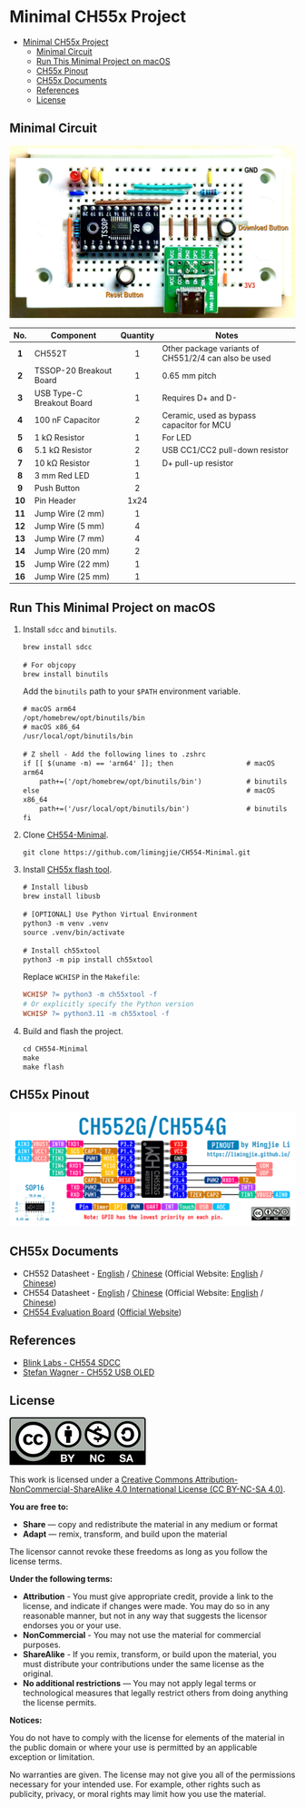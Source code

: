 # Minimal CH55x Project

- [Minimal CH55x Project](#minimal-ch55x-project)
  - [Minimal Circuit](#minimal-circuit)
  - [Run This Minimal Project on macOS](#run-this-minimal-project-on-macos)
  - [CH55x Pinout](#ch55x-pinout)
  - [CH55x Documents](#ch55x-documents)
  - [References](#references)
  - [License](#license)

## Minimal Circuit

![CH552T Minimal Circuit](./Images/CH552T%20Minimal%20Circuit.png)

|  No.   | Component                 | Quantity | Notes                                                |
| :----: | ------------------------- | :------: | ---------------------------------------------------- |
| **1**  | CH552T                    |    1     | Other package variants of CH551/2/4 can also be used |
| **2**  | TSSOP-20 Breakout Board   |    1     | 0.65 mm pitch                                        |
| **3**  | USB Type-C Breakout Board |    1     | Requires D+ and D-                                   |
| **4**  | 100 nF Capacitor          |    2     | Ceramic, used as bypass capacitor for MCU            |
| **5**  | 1 kΩ Resistor             |    1     | For LED                                              |
| **6**  | 5.1 kΩ Resistor           |    2     | USB CC1/CC2 pull-down resistor                       |
| **7**  | 10 kΩ Resistor            |    1     | D+ pull-up resistor                                  |
| **8**  | 3 mm Red LED              |    1     |                                                      |
| **9**  | Push Button               |    2     |                                                      |
| **10** | Pin Header                |   1x24   |                                                      |
| **11** | Jump Wire (2 mm)          |    1     |                                                      |
| **12** | Jump Wire (5 mm)          |    4     |                                                      |
| **13** | Jump Wire (7 mm)          |    4     |                                                      |
| **14** | Jump Wire (20 mm)         |    2     |                                                      |
| **15** | Jump Wire (22 mm)         |    1     |                                                      |
| **16** | Jump Wire (25 mm)         |    1     |                                                      |

## Run This Minimal Project on macOS

1. Install `sdcc` and `binutils`.

    ```shell
    brew install sdcc

    # For objcopy
    brew install binutils
    ```

    Add the `binutils` path to your `$PATH` environment variable.

    ```shell
    # macOS arm64
    /opt/homebrew/opt/binutils/bin
    # macOS x86_64
    /usr/local/opt/binutils/bin

    # Z shell - Add the following lines to .zshrc
    if [[ $(uname -m) == 'arm64' ]]; then                  # macOS arm64
        path+=('/opt/homebrew/opt/binutils/bin')           # binutils
    else                                                   # macOS x86_64
        path+=('/usr/local/opt/binutils/bin')              # binutils
    fi
    ```

2. Clone [CH554-Minimal](https://github.com/limingjie/CH554-Minimal.git).

    ```shell
    git clone https://github.com/limingjie/CH554-Minimal.git
    ```

3. Install [CH55x flash tool](https://github.com/MarsTechHAN/ch552tool).

    ```shell
    # Install libusb
    brew install libusb

    # [OPTIONAL] Use Python Virtual Environment
    python3 -m venv .venv
    source .venv/bin/activate

    # Install ch55xtool
    python3 -m pip install ch55xtool
    ```

    Replace `WCHISP` in the `Makefile`:

    ```Makefile
    WCHISP ?= python3 -m ch55xtool -f
    # Or explicitly specify the Python version
    WCHISP ?= python3.11 -m ch55xtool -f
    ```

4. Build and flash the project.

    ```shell
    cd CH554-Minimal
    make
    make flash
    ```

## CH55x Pinout

![CH552/4G Pinout](./Images/CH552G_CH554G_Pinout.png)

## CH55x Documents

- CH552 Datasheet - [English](./Documents/CH552%20Datasheet%20V1.8%20-%20English.PDF) / [Chinese](./Documents/CH552%20Datasheet%20V1.8%20-%20English.PDF) (Official Website: [English](https://wch-ic.com/downloads/CH552DS1_PDF.html) / [Chinese](https://www.wch.cn/downloads/CH552DS1_PDF.html))
- CH554 Datasheet - [English](./Documents/CH554%20Datasheet%20V1.8%20-%20English.PDF) / [Chinese](./Documents/CH554%20Datasheet%20V2.1%20-%20Chinese.PDF) (Official Website: [English](https://wch-ic.com/downloads/CH554DS1_PDF.html) / [Chinese](https://www.wch.cn/downloads/CH554DS1_PDF.html))
- [CH554 Evaluation Board](./Documents/CH554EVT.ZIP) ([Official Website](https://www.wch.cn/downloads/CH554EVT_ZIP.html))

## References

- [Blink Labs - CH554 SDCC](https://github.com/Blinkinlabs/ch554_sdcc)
- [Stefan Wagner - CH552 USB OLED](https://github.com/wagiminator/CH552-USB-OLED)

## License

![CC by-nc-sa](./Images/by-nc-sa.svg)

This work is licensed under a [Creative Commons Attribution-NonCommercial-ShareAlike 4.0 International License (CC BY-NC-SA 4.0)](https://creativecommons.org/licenses/by-nc-sa/4.0/).

**You are free to:**

- **Share** — copy and redistribute the material in any medium or format
- **Adapt** — remix, transform, and build upon the material

The licensor cannot revoke these freedoms as long as you follow the license terms.

**Under the following terms:**

- **Attribution** - You must give appropriate credit, provide a link to the license, and indicate if changes were made. You may do so in any reasonable manner, but not in any way that suggests the licensor endorses you or your use.
- **NonCommercial** - You may not use the material for commercial purposes.
- **ShareAlike** - If you remix, transform, or build upon the material, you must distribute your contributions under the same license as the original.
- **No additional restrictions** — You may not apply legal terms or technological measures that legally restrict others from doing anything the license permits.

**Notices:**

You do not have to comply with the license for elements of the material in the public domain or where your use is permitted by an applicable exception or limitation.

No warranties are given. The license may not give you all of the permissions necessary for your intended use. For example, other rights such as publicity, privacy, or moral rights may limit how you use the material.
